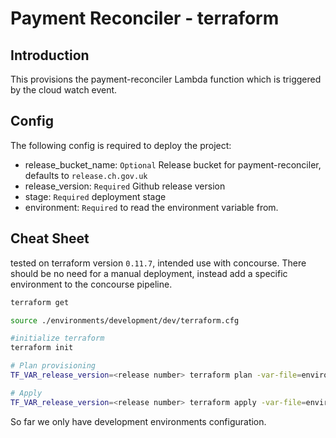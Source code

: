 # Payment Reconciler - terraform 

## Introduction
This provisions the payment-reconciler Lambda function which is triggered by the cloud watch event.

## Config
The following config is required to deploy the project:
- release_bucket_name: `Optional` Release bucket for payment-reconciler, defaults to `release.ch.gov.uk`
- release_version: `Required` Github release version
- stage: `Required` deployment stage
- environment: `Required` to read the environment variable from.

## Cheat Sheet
tested on terraform version `0.11.7`, intended use with concourse. There should be no need for a manual deployment, instead add a specific environment to the concourse pipeline.

```sh
terraform get

source ./environments/development/dev/terraform.cfg

#initialize terraform
terraform init 

# Plan provisioning
TF_VAR_release_version=<release number> terraform plan -var-file=environments/development/<environment>/vars

# Apply
TF_VAR_release_version=<release number> terraform apply -var-file=environments/development/<environment>/vars
```

So far we only have development environments configuration. 